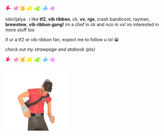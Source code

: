 ![image alt](7rrmll.gif)


vibri/jalya . i like **tf2**, **vib ribbon**, ck, **vx**, **rgs**, crash bandicoot, rayman, **brewstew**, **vib ribbon gang!** im a chef in ck and nco in vx! im interested in more stuff too

if ur a tf2 or vib ribbon fan, expect me to follow u lol 😭

*check out my strawpage and atabook (pls)*


![image alt](7rrmll.gif)


![image_alt](015d488191491d8aada51bf0ee23debe.gif)












